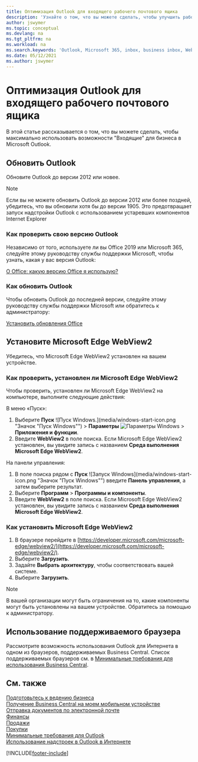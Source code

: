 ```yaml
---
title: Оптимизация Outlook для входящего рабочего почтового ящика
description: 'Узнайте о том, что вы можете сделать, чтобы улучшить работу с "Входящие" для бизнеса в Microsoft Outlook.'
author: jswymer
ms.topic: conceptual
ms.devlang: na
ms.tgt_pltfrm: na
ms.workload: na
ms.search.keywords: 'Outlook, Microsoft 365, inbox, business inbox, WebView2, Edge, addin, add-in'
ms.date: 05/12/2021
ms.author: jswymer
---
```

# Оптимизация Outlook для входящего рабочего почтового ящика 

В этой статье рассказывается о том, что вы можете сделать, чтобы максимально использовать возможности "Входящие" для бизнеса в Microsoft Outlook. 

## Обновить Outlook

Обновите Outlook до версии 2012 или новее.

> [!NOTE]
> Если вы не можете обновить Outlook до версии 2012 или более поздней, убедитесь, что вы обновили хотя бы до версии 1905. Это предотвращает запуск надстройки Outlook с использованием устаревших компонентов Internet Explorer

### Как проверить свою версию Outlook

Независимо от того, используете ли вы Office 2019 или Microsoft 365, следуйте этому руководству службы поддержки Microsoft, чтобы узнать, какая у вас версия Outlook:  

[О Office: какую версию Office я использую?](https://support.microsoft.com/office/about-office-what-version-of-office-am-i-using-932788b8-a3ce-44bf-bb09-e334518b8b19)

### Как обновить Outlook

Чтобы обновить Outlook до последней версии, следуйте этому руководству службы поддержки Microsoft или обратитесь к администратору:

[Установить обновления Office](https://support.microsoft.com/office/install-office-updates-2ab296f3-7f03-43a2-8e50-46de917611c5)

## Установите Microsoft Edge WebView2

Убедитесь, что Microsoft Edge WebView2 установлен на вашем устройстве.

### Как проверить, установлен ли Microsoft Edge WebView2 

Чтобы проверить, установлен ли Microsoft Edge WebView2 на компьютере, выполните следующие действия:

В меню «Пуск»:

1. Выберите **Пуск** ![Пуск Windows.](media/windows-start-icon.png "Значок "Пуск Windows"") > **Параметры** ![Параметры Windows](media/windows-settings-icon.png "Значок настроек Windows") > **Приложения и функции**.
2. Введите **WebView2** в поле поиска. Если Microsoft Edge WebView2 установлен, вы увидите запись с названием **Среда выполнения Microsoft Edge WebView2**.

На панели управления:

1. В поле поиска рядом с **Пуск** ![Запуск Windows](media/windows-start-icon.png "Значок "Пуск Windows"") введите **Панель управления**, а затем выберите результат.
2. Выберите **Программ** > **Программы и компоненты**.
3. Введите **WebView2** в поле поиска. Если Microsoft Edge WebView2 установлен, вы увидите запись с названием **Среда выполнения Microsoft Edge WebView2**.

### Как установить Microsoft Edge WebView2 

1. В браузере перейдите в [https://developer.microsoft.com/microsoft-edge/webview2/](https://developer.microsoft.com/microsoft-edge/webview2/).
2. Выберите **Загрузить**.
3. Задайте **Выбрать архитектуру**, чтобы соответствовать вашей системе.
4. Выберите **Загрузить**.

> [!NOTE]
> В вашей организации могут быть ограничения на то, какие компоненты могут быть установлены на вашем устройстве. Обратитесь за помощью к администратору.

## Использование поддерживаемого браузера

Рассмотрите возможность использования Outlook для Интернета в одном из браузеров, поддерживаемых Business Central. Список поддерживаемых браузеров см. в [Минимальные требования для использования Business Central](product-requirements.md#browsers).

## См. также

[Подготовьтесь к ведению бизнеса](ui-get-ready-business.md)  
[Получение Business Central на моем мобильном устройстве](install-mobile-app.md)  
[Отправка документов по электронной почте](ui-how-send-documents-email.md)  
[Финансы](finance.md)  
[Продажи](sales-manage-sales.md)  
[Покупки](purchasing-manage-purchasing.md)  
[Минимальные требования для Outlook](product-requirements.md#outlook)  
[Использование надстроек в Outlook в Интернете](https://support.office.com/article/Using-Add-ins-in-Outlook-on-the-web-8f2ce816-5df4-44a5-958c-f7f9d6dabdce?appver=OWB150)  


[!INCLUDE[footer-include](includes/footer-banner.md)]